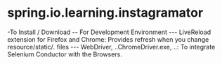 # spring.io.learning.instagramator


-To Install / Download
-- For Development Environment
--- LiveReload extension for Firefox and Chrome: Provides refresh when you change resource/static/*.* files
--- WebDriver, ..ChromeDriver.exe, ..: To integrate Selenium Conductor with the Browsers.

